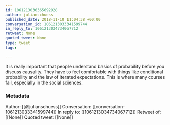 ```yaml
---
id: 1061213036365692928
author: julianschuess
published_date: 2018-11-10 11:04:38 +00:00
conversation_id: 1061213033341599744
in_reply_to: 1061213034734067712
retweet: None
quoted_tweet: None
type: tweet
tags:

---
```


It is really important that people understand basics of probability before you discuss causality. They have to feel comfortable with things like conditional probability and the law of iterated expectations. This is where many courses fail, especially in the social sciences.

### Metadata

Author: [[@julianschuess]]
Conversation: [[conversation-1061213033341599744]]
In reply to: [[1061213034734067712]]
Retweet of: [[None]]
Quoted tweet: [[None]]
